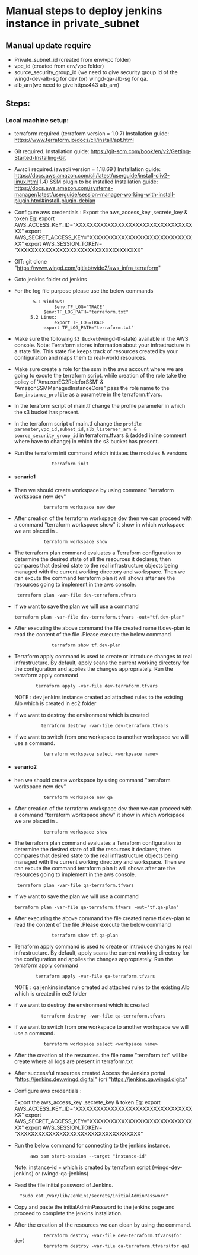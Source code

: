 # Manual steps to deploy jenkins instance in private_subnet 
## Manual update require

- Private_subnet_id (created from env/vpc folder)
- vpc_id (created from env/vpc folder)
- source_security_group_id (we need to give security group id of the wingd-dev-alb-sg for dev (or) wingd-qa-alb-sg for qa.
- alb_arn(we need to give https:443 alb_arn)
## Steps:

### Local machine setup:

- terraform required.(terraform version = 1.0.7)
          Installation guide:
          https://www.terraform.io/docs/cli/install/apt.html
- Git required.
	      Installation guide:
	      https://git-scm.com/book/en/v2/Getting-Started-Installing-Git
- Awscli required.(awscli version = 1.18.69 )
          Installation guide:
          https://docs.aws.amazon.com/cli/latest/userguide/install-cliv2-linux.html
        1.4) SSM plugin to be installed
           Installation guide:
           https://docs.aws.amazon.com/systems-manager/latest/userguide/session-manager-working-with-install-plugin.html#install-plugin-debian
		
- Configure aws credentials : 
      Export the aws_access_key ,secrete_key & token 
                      Eg: export AWS_ACCESS_KEY_ID="XXXXXXXXXXXXXXXXXXXXXXXXXXXXXXXXXXX"
                          export AWS_SECRET_ACCESS_KEY="XXXXXXXXXXXXXXXXXXXXXXXXXXXXXXX"
                          export AWS_SESSION_TOKEN= "XXXXXXXXXXXXXXXXXXXXXXXXXXXXXXXXXXX"

-  GIT:
          git clone "https://www.wingd.com/gitlab/wide2/aws_infra_terraform"  
-  Goto jenkins folder
         cd jenkins
- For the log file purpose please use the below commands

                      
             5.1 Windows:
		             $env:TF_LOG="TRACE"
			     $env:TF_LOG_PATH="terraform.txt" 
		    5.2 Linux:
		             export TF_LOG=TRACE
			     export TF_LOG_PATH="terraform.txt"
                
- Make sure the following `S3 Bucket`(wingd-tf-state) available in the AWS console.
        Note: Terraform stores information about your infrastructure in a state file. This state file keeps track of resources created by your configuration and maps them to real-world resources.
        

- Make sure create a role for the ssm in the aws account where we are going to excute the terraform script. while creation of the role take the policy of 'AmazonEC2RoleforSSM' & "AmazonSSMManagedInstanceCore" pass the role name to the `Iam_instance_profile` as a parametre in the terraform.tfvars.
- In the teraform script of main.tf change the profile parameter in which the s3 bucket has present.
- In the terraform script of main.tf change the `profile parameter,vpc_id,subnet_id,alb_listerner_arn & source_security_group_id` in terraform.tfvars & (added inline comment where have to change) in which the s3 bucket has present.
- Run the terraform init command which initiates the modules & versions 

                     
                    terraform init

                    
- #### **senario1**
- Then we should create workspace by using command "terraform workspace new dev"

                 terraform workspace new dev

- After creation of the terraform workspace dev then we can proceed with a command "terraform workspace show" it show in which workspace we are placed in .

                 terraform workspace show

-  The terraform plan command evaluates a Terraform configuration to determine the desired state of all the resources it declares, then compares that desired state to the real infrastructure objects being managed with the current working directory and workspace. Then we can excute the command terraform plan it will shows after are the resources going to implement in the aws console.

        terraform plan -var-file dev-terraform.tfvars
    

-  If we want to save the plan we will use a command 

	
       terraform plan -var-file dev-terraform.tfvars -out="tf.dev-plan"

- After executing the above command the file created name tf.dev-plan to read the content of the file .Please execute the below command

	                terraform show tf.dev-plan
- Terraform apply command is used to create or introduce changes to real infrastructure. By default, apply scans the current working directory for the configuration and applies the changes appropriately.
Run the terraform apply command 

              terraform apply -var-file dev-terraform.tfvars

   NOTE : dev jenkins instance created ad attached rules to the existing Alb which is created in ec2 folder 
- If we want to destroy the environment which is created 

                terraform destroy -var-file dev-terraform.tfvars

- If we want to switch from one workspace to another workspace we will use a command.

                 terraform workspace select <workpsace name>

- #### **senario2**
- hen we should create workspace by using command "terraform workspace new dev"

                 terraform workspace new qa

- After creation of the terraform workspace dev then we can proceed with a command "terraform workspace show" it show in which workspace we are placed in .

                 terraform workspace show

-  The terraform plan command evaluates a Terraform configuration to determine the desired state of all the resources it declares, then compares that desired state to the real infrastructure objects being managed with the current working directory and workspace. Then we can excute the command terraform plan it will shows after are the resources going to implement in the aws console.

        terraform plan -var-file qa-terraform.tfvars
    

-  If we want to save the plan we will use a command 

	
       terraform plan -var-file qa-terraform.tfvars -out="tf.qa-plan"

- After executing the above command the file created name tf.dev-plan to read the content of the file .Please execute the below command

	                terraform show tf.qa-plan
- Terraform apply command is used to create or introduce changes to real infrastructure. By default, apply scans the current working directory for the configuration and applies the changes appropriately.
Run the terraform apply command 

              terraform apply -var-file qa-terraform.tfvars

   NOTE : qa jenkins instance created ad attached rules to the existing Alb which is created in ec2 folder 
- If we want to destroy the environment which is created 

                terraform destroy -var-file qa-terraform.tfvars

- If we want to switch from one workspace to another workspace we will use a command.

                 terraform workspace select <workpsace name>

    
- After the creation of the resources. the file name "terraform.txt" will be create where all logs are present in terraform.txt
- After successful resources created.Access the Jenkins portal “https://jenkins.dev.wingd.digital" (or) "https://jenkins.qa.wingd.digita"

- Configure aws credentials :

    Export the aws_access_key ,secrete_key & token 
                  Eg: export AWS_ACCESS_KEY_ID="XXXXXXXXXXXXXXXXXXXXXXXXXXXXXXXXXXX"
                      export AWS_SECRET_ACCESS_KEY="XXXXXXXXXXXXXXXXXXXXXXXXXXXXXXX"
                      export AWS_SESSION_TOKEN= "XXXXXXXXXXXXXXXXXXXXXXXXXXXXXXXXXXX"

- Run the below command for connecting to the jenkins instance.

            aws ssm start-session --target "instance-id"
         
	Note: instance-id = which is created by terraform script (wingd-dev-jenkins) or (wingd-qa-jenkins)

- Read the file initial password of Jenkins.

        "sudo cat /var/lib/Jenkins/secrets/initialAdminPassword"
- Copy and paste the initialAdminPassword to the jenkins page and proceed to complete the jenkins installation.
- After the creation of the resources we can clean by using the command.

                 terraform destroy -var-file dev-terraform.tfvars(for dev)
                 terraform destroy -var-file qa-terraform.tfvars(for qa)

